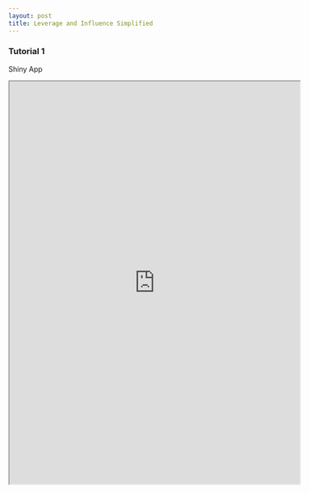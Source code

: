 ```yaml
---
layout: post
title: Leverage and Influence Simplified
---
```


### Tutorial 1

Shiny App

<iframe style="position: absolute; width: 60%" height="800" src= "https://omaymas.shinyapps.io/Influence_Analysis/" frameborder="2" ></iframe>

Here we can see

